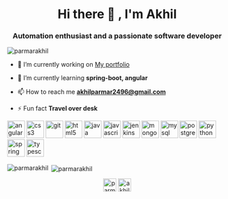 <!--
**parmarakhil/parmarakhil** is a ✨ _special_ ✨ repository because its `README.md` (this file) appears on your GitHub profile.

Here are some ideas to get you started:

- 🔭 I’m currently working on ...
- 🌱 I’m currently learning ...
- 👯 I’m looking to collaborate on ...
- 🤔 I’m looking for help with ...
- 💬 Ask me about ...
- 📫 How to reach me: ...
- 😄 Pronouns: ...
- ⚡ Fun fact: ...
-->
<h1 align="center">Hi there 👋  , I'm Akhil</h1>
<h3 align="center">Automation enthusiast and a passionate software developer</h3>

<p align="left"> <img src="https://komarev.com/ghpvc/?username=parmarakhil" alt="parmarakhil" /> </p>

- 🔭 I’m currently working on [My portfolio](https://github.com/parmarakhil/akhilparmar2496.github.io)

- 🌱 I’m currently learning **spring-boot, angular**

- 📫 How to reach me **akhilparmar2496@gmail.com**

- ⚡ Fun fact **Travel over desk**

<p align="left"><img src="https://devicons.github.io/devicon/devicon.git/icons/angularjs/angularjs-original.svg" alt="angularjs" width="40" height="40"/> <img src="https://devicons.github.io/devicon/devicon.git/icons/css3/css3-original-wordmark.svg" alt="css3" width="40" height="40"/> <img src="https://www.vectorlogo.zone/logos/git-scm/git-scm-icon.svg" alt="git" width="40" height="40"/> <img src="https://devicons.github.io/devicon/devicon.git/icons/html5/html5-original-wordmark.svg" alt="html5" width="40" height="40"/> <img src="https://devicons.github.io/devicon/devicon.git/icons/java/java-original-wordmark.svg" alt="java" width="40" height="40"/> <img src="https://devicons.github.io/devicon/devicon.git/icons/javascript/javascript-original.svg" alt="javascript" width="40" height="40"/> <img src="https://www.vectorlogo.zone/logos/jenkins/jenkins-icon.svg" alt="jenkins" width="40" height="40"/> <img src="https://devicons.github.io/devicon/devicon.git/icons/mongodb/mongodb-original-wordmark.svg" alt="mongodb" width="40" height="40"/> <img src="https://devicons.github.io/devicon/devicon.git/icons/mysql/mysql-original-wordmark.svg" alt="mysql" width="40" height="40"/> <img src="https://devicons.github.io/devicon/devicon.git/icons/postgresql/postgresql-original-wordmark.svg" alt="postgresql" width="40" height="40"/> <img src="https://devicons.github.io/devicon/devicon.git/icons/python/python-original.svg" alt="python" width="40" height="40"/> <img src="https://www.vectorlogo.zone/logos/springio/springio-icon.svg" alt="spring" width="40" height="40"/> <img src="https://devicons.github.io/devicon/devicon.git/icons/typescript/typescript-original.svg" alt="typescript" width="40" height="40"/></p><p><img align="left" src="https://github-readme-stats.vercel.app/api/top-langs/?username=parmarakhil&layout=compact&hide=html" alt="parmarakhil" /></p>

<p>&nbsp;<img align="center" src="https://github-readme-stats.vercel.app/api?username=parmarakhil&show_icons=true" alt="parmarakhil" /></p>

<p align="center">
<a href="https://linkedin.com/in/parmarakhil" target="blank"><img align="center" src="https://cdn.jsdelivr.net/npm/simple-icons@3.0.1/icons/linkedin.svg" alt="parmarakhil" height="30" width="30" /></a>
<a href="https://stackoverflow.com/users/akhil-parmar" target="blank"><img align="center" src="https://cdn.jsdelivr.net/npm/simple-icons@3.0.1/icons/stackoverflow.svg" alt="akhil-parmar" height="30" width="30" /></a>
</p>
